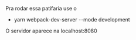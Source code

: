 Pra rodar essa patifaria use o 

- yarn webpack-dev-server --mode development

O servidor aparece na localhost:8080
